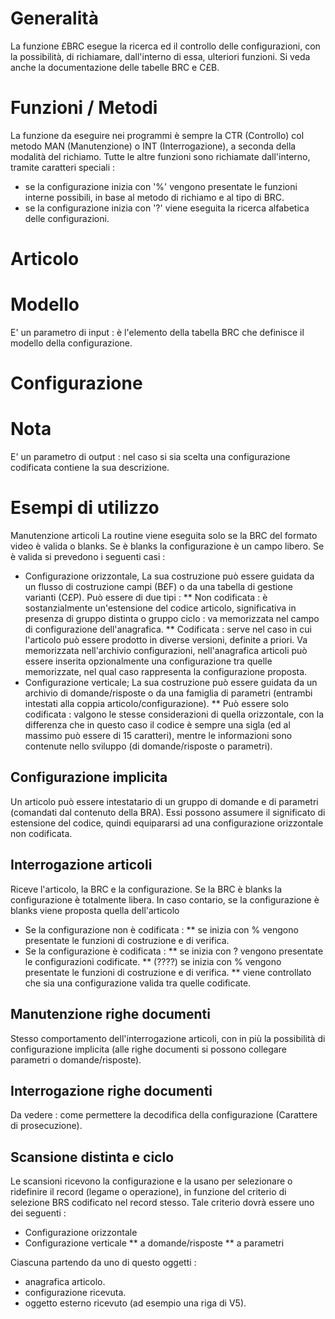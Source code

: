 # Generalità
La funzione £BRC esegue la ricerca ed il controllo delle configurazioni, con la possibilità, di richiamare, dall'interno di essa, ulteriori funzioni.
Si veda anche la documentazione delle tabelle BRC e C£B.
# Funzioni / Metodi
La funzione da eseguire nei programmi è sempre la CTR (Controllo) col metodo MAN (Manutenzione) o INT (Interrogazione), a seconda della modalità del richiamo.
Tutte le altre funzioni sono richiamate dall'interno, tramite caratteri speciali : 
-    se la configurazione inizia con '%' vengono presentate le funzioni interne possibili, in base al metodo di richiamo e al tipo di BRC.
-    se la configurazione inizia con '?' viene eseguita la ricerca alfabetica delle configurazioni.
# Articolo
# Modello
E' un parametro di input :  è l'elemento della tabella BRC che definisce il modello della configurazione.
# Configurazione
# Nota
E' un parametro di output :  nel caso si sia scelta una configurazione codificata contiene la sua descrizione.
# Esempi di utilizzo
Manutenzione articoli
La routine viene eseguita solo se la BRC del formato video è valida o blanks. Se è blanks la configurazione è un campo libero. Se è valida si prevedono i seguenti casi : 
 * Configurazione orizzontale, La sua costruzione può essere guidata da un flusso di costruzione campi (B£F) o da una tabella di gestione varianti (C£P). Può essere di due tipi : 
 ** Non codificata :  è sostanzialmente un'estensione del codice articolo, significativa in presenza di gruppo distinta o gruppo ciclo :  va memorizzata nel campo di configurazione dell'anagrafica.
 ** Codificata :  serve nel caso in cui l'articolo può essere prodotto in diverse versioni, definite a priori.
Va memorizzata nell'archivio configurazioni, nell'anagrafica articoli può essere inserita opzionalmente una configurazione tra quelle memorizzate, nel qual caso rappresenta la configurazione proposta.
 * Configurazione verticale; La sua costruzione può essere guidata da un archivio di domande/risposte o da una famiglia di parametri (entrambi intestati alla coppia articolo/configurazione).
 ** Può essere solo codificata :  valgono le stesse considerazioni di quella orizzontale, con la differenza che in questo caso il codice è sempre una sigla (ed al massimo può essere di 15 caratteri), mentre le informazioni sono contenute nello sviluppo (di domande/risposte o parametri).


## Configurazione implicita
Un articolo può essere intestatario di un gruppo di domande e di parametri (comandati dal contenuto della BRA). Essi possono assumere il significato di estensione del codice, quindi equipararsi ad una configurazione orizzontale non codificata.

## Interrogazione articoli
Riceve l'articolo, la BRC e la configurazione. Se la BRC è blanks la configurazione è totalmente libera. In caso contario, se la configurazione  è blanks viene proposta quella dell'articolo
 * Se la configurazione non è codificata : 
 ** se inizia con  % vengono presentate le funzioni di costruzione e di verifica.
 * Se la configurazione è codificata : 
 ** se inizia con ? vengono presentate le configurazioni codificate.
 ** (????) se inizia con % vengono presentate le funzioni di costruzione e di verifica.
 ** viene controllato che sia una configurazione valida tra quelle codificate.

## Manutenzione righe documenti
Stesso comportamento dell'interrogazione articoli, con in più la possibilità di configurazione implicita (alle righe documenti si possono collegare parametri o domande/risposte).

## Interrogazione righe documenti
Da vedere :  come permettere la decodifica della configurazione (Carattere di prosecuzione).

## Scansione distinta e ciclo
Le scansioni ricevono la configurazione e la usano per selezionare o ridefinire il record (legame o operazione), in funzione del criterio di selezione BRS codificato nel record stesso.
Tale criterio dovrà essere uno dei seguenti : 
 * Configurazione orizzontale
 * Configurazione verticale
 ** a domande/risposte
 ** a parametri

Ciascuna partendo da uno di questo oggetti : 
 * anagrafica articolo.
 * configurazione ricevuta.
 * oggetto esterno ricevuto (ad esempio una riga di V5).
